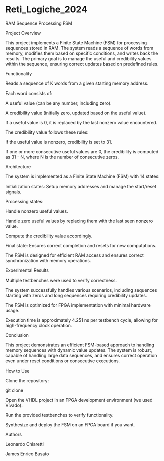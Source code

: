 # Reti_Logiche_2024
RAM Sequence Processing FSM

Project Overview

This project implements a Finite State Machine (FSM) for processing sequences stored in RAM. The system reads a sequence of words from memory, modifies them based on specific conditions, and writes back the results. The primary goal is to manage the useful and credibility values within the sequence, ensuring correct updates based on predefined rules.

Functionality

Reads a sequence of K words from a given starting memory address.

Each word consists of:

A useful value (can be any number, including zero).

A credibility value (initially zero, updated based on the useful value).

If a useful value is 0, it is replaced by the last nonzero value encountered.

The credibility value follows these rules:

If the useful value is nonzero, credibility is set to 31.

If one or more consecutive useful values are 0, the credibility is computed as 31 - N, where N is the number of consecutive zeros.

Architecture

The system is implemented as a Finite State Machine (FSM) with 14 states:

Initialization states: Setup memory addresses and manage the start/reset signals.

Processing states:

Handle nonzero useful values.

Handle zero useful values by replacing them with the last seen nonzero value.

Compute the credibility value accordingly.

Final state: Ensures correct completion and resets for new computations.

The FSM is designed for efficient RAM access and ensures correct synchronization with memory operations.

Experimental Results

Multiple testbenches were used to verify correctness.

The system successfully handles various scenarios, including sequences starting with zeros and long sequences requiring credibility updates.

The FSM is optimized for FPGA implementation with minimal hardware usage.

Execution time is approximately 4.251 ns per testbench cycle, allowing for high-frequency clock operation.

Conclusion

This project demonstrates an efficient FSM-based approach to handling memory sequences with dynamic value updates. The system is robust, capable of handling large data sequences, and ensures correct operation even under reset conditions or consecutive executions.

How to Use

Clone the repository:

git clone <repository-url>

Open the VHDL project in an FPGA development environment (we used Vivado).

Run the provided testbenches to verify functionality.

Synthesize and deploy the FSM on an FPGA board if you want.

Authors

Leonardo Chiaretti

James Enrico Busato
